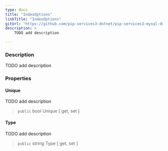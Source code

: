 ```yaml
---
type: docs
title: "IndexOptions"
linkTitle: "IndexOptions"
gitUrl: "https://github.com/pip-services3-dotnet/pip-services3-mysql-dotnet"
description: >
    TODO add description

---
```


### Description

TODO add description

### Properties

#### Unique
TODO add description
> `public` bool Unique [ get, set ]

#### Type
TODO add description
> `public` string Type [ get, set ]